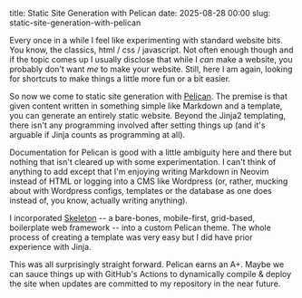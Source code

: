 title: Static Site Generation with Pelican
date: 2025-08-28 00:00
slug: static-site-generation-with-pelican

Every once in a while I feel like experimenting with standard website bits. You
know, the classics, html / css / javascript. Not often enough though and if the
topic comes up I usually disclose that while I *can* make a website, you
probably don't want *me* to make your website. Still, here I am again, looking
for shortcuts to make things a little more fun or a bit easier.

So now we come to static site generation with [Pelican](https://getpelican.com).
The premise is that given content written in something simple like Markdown and
a template, you can generate an entirely static website. Beyond the Jinja2
templating, there isn't any programming involved after setting things up (and
it's arguable if Jinja counts as programming at all).

Documentation for Pelican is good with a little ambiguity here and there but
nothing that isn't cleared up with some experimentation. I can't think of
anything to add except that I'm enjoying writing Markdown in Neovim instead of
HTML or logging into a CMS like Wordpress (or, rather, mucking about with
Wordpress configs, templates or the database as one does instead of, you know,
actually writing anything).

I incorporated [Skeleton](http://getskeleton.com) -- a bare-bones, mobile-first,
grid-based, boilerplate web framework -- into a custom Pelican theme. The whole
process of creating a template was very easy but I did have prior experience
with Jinja.

This was all surprisingly straight forward. Pelican earns an A+. Maybe we can
sauce things up with GitHub's Actions to dynamically compile & deploy the site
when updates are committed to my repository in the near future.
